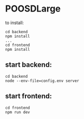 # POOSDLarge
to install:
~~~
cd backend
npm install
...
cd frontend
npm install
~~~


## start backend:
~~~
cd backend
node --env-file=config.env server
~~~

## start frontend:
~~~
cd frontend
npm run dev
~~~
